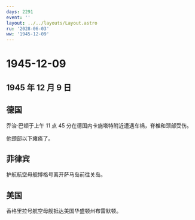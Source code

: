 ```yaml
---
days: 2291
event: ''
layout: ../../layouts/Layout.astro
ru: '2028-06-03'
ww: '1945-12-09'
---
```


# 1945-12-09

## 1945 年 12 月 9 日

## 德国

乔治·巴顿于上午 11 点 45
分在德国内卡施塔特附近遭遇车祸，脊椎和颈部受伤。

他颈部以下瘫痪了。

## 菲律宾

护航航空母舰博格号离开萨马岛前往关岛。

## 美国

香格里拉号航空母舰抵达美国华盛顿州布雷默顿。